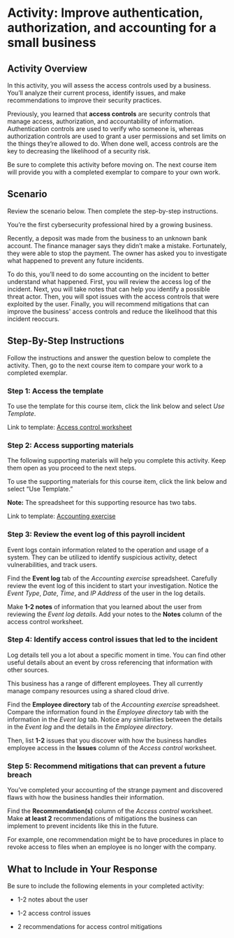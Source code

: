 # Activity: Improve authentication, authorization, and accounting for a small business

## Activity Overview
In this activity, you will assess the access controls used by a business. You’ll analyze their current process, identify issues, and make recommendations to improve their security practices.

Previously, you learned that **access controls** are security controls that manage access, authorization, and accountability of information. Authentication controls are used to verify who someone is, whereas authorization controls are used to grant a user permissions and set limits on the things they’re allowed to do. When done well, access controls are the key to decreasing the likelihood of a security risk.

Be sure to complete this activity before moving on. The next course item will provide you with a completed exemplar to compare to your own work.

## Scenario
Review the scenario below. Then complete the step-by-step instructions.

You’re the first cybersecurity professional hired by a growing business.

Recently, a deposit was made from the business to an unknown bank account. The finance manager says they didn’t make a mistake. Fortunately, they were able to stop the payment. The owner has asked you to investigate what happened to prevent any future incidents.

To do this, you’ll need to do some accounting on the incident to better understand what happened. First, you will review the access log of the incident. Next, you will take notes that can help you identify a possible threat actor. Then, you will spot issues with the access controls that were exploited by the user. Finally, you will recommend mitigations that can improve the business' access controls and reduce the likelihood that this incident reoccurs.

## Step-By-Step Instructions
Follow the instructions and answer the question below to complete the activity. Then, go to the next course item to compare your work to a completed exemplar.

### Step 1: Access the template
To use the template for this course item, click the link below and select *Use Template*. 

Link to template: [Access control worksheet](/Portfolio%20Activity/Documentation/Improve%20authentication,%20authorization,%20and%20accounting%20for%20a%20small%20business/Activity-Template_-Access-control-worksheet.docx) 

### Step 2: Access supporting materials
The following supporting materials will help you complete this activity. Keep them open as you proceed to the next steps. 

To use the supporting materials for this course item, click the link below and select “Use Template.”

**Note:** The spreadsheet for this supporting resource has two tabs.

Link to template: [Accounting exercise](/Portfolio%20Activity/Documentation/Improve%20authentication,%20authorization,%20and%20accounting%20for%20a%20small%20business/Accounting-exercise.xlsx)

### Step 3: Review the event log of this payroll incident
Event logs contain information related to the operation and usage of a system. They can be utilized to identify suspicious activity, detect vulnerabilities, and track users.

Find the **Event log** tab of the *Accounting exercise* spreadsheet. Carefully review the event log of this incident to start your investigation. Notice the *Event Type*, *Date*, *Time*, and *IP Address* of the user in the log details.

Make **1-2 notes** of information that you learned about the user from reviewing the *Event log details*. Add your notes to the **Notes** column of the access control worksheet.

### Step 4: Identify access control issues that led to the incident
Log details tell you a lot about a specific moment in time. You can find other useful details about an event by cross referencing that information with other sources.

This business has a range of different employees. They all currently manage company resources using a shared cloud drive.

Find the **Employee directory** tab of the *Accounting exercise* spreadsheet. Compare the information found in the *Employee directory* tab with the information in the *Event log* tab. Notice any similarities between the details in the *Event log* and the details in the *Employee directory*.

Then, list **1-2** issues that you discover with how the business handles employee access in the **Issues** column of the *Access control* worksheet.

### Step 5: Recommend mitigations that can prevent a future breach
You’ve completed your accounting of the strange payment and discovered flaws with how the business handles their information.

Find the **Recommendation(s)** column of the *Access control* worksheet. Make **at least 2** recommendations of mitigations the business can implement to prevent incidents like this in the future.

For example, one recommendation might be to have procedures in place to revoke access to files when an employee is no longer with the company.

## What to Include in Your Response
Be sure to include the following elements in your completed activity: 

- 1-2 notes about the user

- 1-2 access control issues

- 2 recommendations for access control mitigations